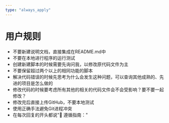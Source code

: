 ```yaml
---
type: "always_apply"
---
```


# 用户规则
- 不要新建说明文档，直接集成在README.md中
- 不要在本地进行程序的运行测试
- 创建新建脚本的时候需要先询问我，以修改原代码文件为主
- 不要保留超过两个以上的相同功能的脚本
- 解决代码错误的时候先思考为什么会发生这种问题，可以查询其他成熟的、先进的项目是怎么做的
- 修改代码的时候要考虑所有其他的相关的代码文件会不会受影响？要不要一起修改？
- 修改完后直接上传GitHub，不要本地测试
- 使用正确手法避免Git进程冲突
- 在每次回复的开头都说"🎯 遵循指南："